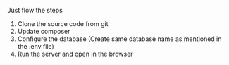 Just flow the steps

1. Clone the source code from git
2. Update composer
3. Configure the database (Create same database name as mentioned in the .env file)
4. Run the server and open in the browser